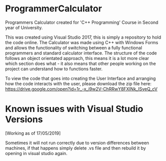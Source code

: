 # ProgrammerCalculator
Programmers Calculator created for 'C++ Programming' Course in Second year of University.

This was created using Visual Studio 2017, this is simply a repository to hold the code online. The Calculator was made using C++ with Windows Forms and allows the functionality of switching between a fully functional programmers and standard calculator interface. The structure of the code follows an object orientated approach, this means it is a lot more clear which section does what - it also means that other people working on the project can understand how to functions faster.

To view the code that goes into creating the User Interface and arranging how the code interacts with the user, please download the zip file here: https://drive.google.com/open?id=1r_-x_i9w2V-ChRRwY8FXINk_ISyeQ_cV 

# Known issues with Visual Studio Versions
[Working as of 17/05/2019]

Sometimes it will not run correctly due to version differences between machines, if that happens simply delete .vs file and then rebuild it by opening in visual studio again.
